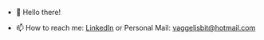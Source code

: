 - 👋 Hello there! 

- 📫 How to reach me: [LinkedIn](https://www.linkedin.com/in/vaggelis-bitloglou-6b2b4b189/) or Personal Mail: vaggelisbit@hotmail.com

<!---
VaggosBt/VaggosBt is a ✨ special ✨ repository because its `README.md` (this file) appears on your GitHub profile.
You can click the Preview link to take a look at your changes.
--->
